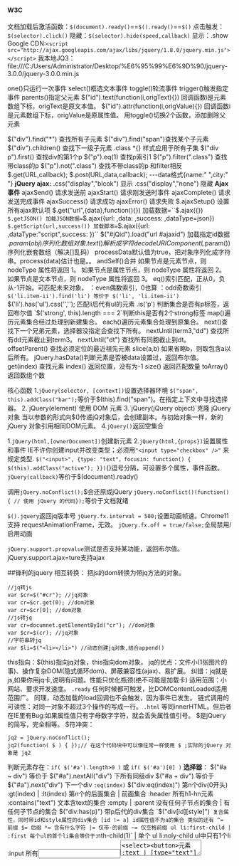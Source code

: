 #### W3C
文档加载后激活函数：`$(document).ready()`==`$().ready()`==`$()`
点击触发：`$(selector).click()`
隐藏：`$(selector).hide(speed,callback)`
显示：.show
Google CDN:`<script src="http://ajax.googleapis.com/ajax/libs/jquery/1.8.0/jquery.min.js"></script>`
我本地JQ3：file:///C:/Users/Administrator/Desktop/%E6%95%99%E6%9D%90/jquery-3.0.0/jquery-3.0.0.min.js

one()只运行一次事件
select()框选文本事件
toggle()轮流事件
trigger()触发指定事件
parents()指定父元素
$("id").text(function(i,origText){}) 回调函数i是元素数组下标，origText是原文本值。
$("id").attr(function(i,origValue){}) 回调函数i是元素数组下标，origValue是原属性值。
用toggle()切换2个函数，添加删除父元素

$("div").find("*") 查找所有子元素
$("div").find("span")查找某个子元素
$("div").children() 查找下一级子元素
.class *{} 样式应用于所有子集
$("div p").first() 查找div的第1个p
$("p").eq(1) 查找p索引1
$("p").filter(".class") 查找带class的p
$("p").not(".class") 查找不带class的p 和filter相反
$.get(URL,callback);
$.post(URL,data,callback); ---data格式{name:" ",city:" "}
**jQuery ajax:**
.css("display","blcok") 显示
.css("display","none")  隐藏
**Ajax事件**
ajaxSend() 请求发送前
ajaxStart() 请求刚发送时事件
ajaxComplete() 请求发送完成事件
ajaxSuccess() 请求成功
ajaxError() 请求失败
$.ajaxSetup() 设置所有ajax默认项
$.get("url",{data},function(){}) 加载数据=``$.ajax({})``
$.getJSON() 加载JSON数据=``$.ajax({url: ,data: ,success: ,dataType=json})``
$.getScript(url,success()) 加载脚本=``$.ajax({url: ,dataType:"script",success: })``
$("#jQid").load("url #ajaxid") 加载指定id数据
$.param(obj) 序列化数组对象.text()解析成字符
decodeURIComponent($.param()) 序列化嵌套数组（解决[]乱码）
processData默认值为true，把对象序列化成字符串。process(data)估计也是。。
andSelf()合并
如果节点是元素节点，则 nodeType 属性将返回 1。
如果节点是属性节点，则 nodeType 属性将返回 2。
如果节点是文本节点，则 nodeType 属性将返回 3。
eq()索引匹配，正从0，负从-1开始。可匹配未来对象。
：even偶数索引，0也算 ：odd奇数索引
`$('li.item-ii').find('li') 等价于 $('li', 'li.item-ii')`
$('li').has('ul').css('',''); 匹配li后代有ul的元素
.is('p') 判断集合是否有p标签，返回布尔值
`$('strong', this).length === 2`判断this是否有2个strong标签
map()遍历元素集合经过处理到新建集合。
each()遍历元素集合处理到原集合。
next()查找下一个兄弟元素，选择器没指定会查找下所有。
nextUntil(term3,"dd") 查找所有dd元素截止到term3。
nextUntil("dt") 查找所有同胞截止到dt。
offsetParent() 查找必须定位的最近祖先元素
slice(a,b) 如果省略b，则取包含a以后所有。
jQuery.hasData()判断元素是否被data设置过，返回布尔值。
get(index) 查找元素
index() 返回位置，没有为-1
size() 返回匹配数量
toArray() 返回数组个数

核心函数
1.`jQuery(selector, [context])`设置选择器环境
`$("span", this).addClass("bar");`等价于$(this).find("span")。在指定上下文中寻找选择器。
2.`jQuery(element)`使用 DOM 元素
3.`jQuery(jQuery object)`克隆 jQuery 对象
当以参数的形式向$()传递jQ对象后，会创建副本。与初始对象一样，新的 jQuery 对象引用相同DOM元素。
4.`jQuery()`返回空集合

1.`jQuery(html,[ownerDocument])`创建新元素
2.`jQuery(html,{props})`设置属性和事件
IE不许你创建input并改变类型；必须用`"<input type="checkbox" />"` 来规定类型.
`$("<input>", {type: "text"，focusin: function() {
    $(this).addClass("active");
  }})`{}逗号分隔，可设置多个属性，事件函数。
`jQuery(callback)`等价于$(document).ready() 

调用`jQuery.noConflict();`$会还原成jQuery
`jQuery.noConflict()(function(){
    // 使用 jQuery 的代码});`等价于文档就绪

`$().jquery`返回jq版本号
`jQuery.fx.interval = 500;`设置动画帧速。Chrome11支持 requestAnimationFrame，无效。
`jQuery.fx.off = true/false;`全局禁用/启用动画

`jQuery.support.propvalue`测试是否支持某功能，返回布尔值。jQuery.support.ajax=ture支持ajax


##锋利的jquery
相互转换： 把js的dom转换为带jq方法的对象。
```
//jq转js
var $cr=$("#cr"); //jq对象
var cr=$cr.get(0); //dom对象
var cr=$cr[0]; //dom对象
//js转jq
var cr=documnet.getElementById("cr"); //dom对象
var $cr=$(cr); //jq对象
//字符串转jq
var $li=$("<li></li>") //动态创建jq对象,结合append()
```
this指向：$(this)指向jq对象，this指向dom对象。
jq的优点：文件小(1张图片的事)、操作复杂DOM(隐式循环dom)、屏蔽兼容性(ajax)、易扩展。
纠错：jq就是js,如果你用jq卡,说明有问题。性能只优化瓶颈(绝不可能是加载卡)
适用范围：小网站、要求开发速度。
`.ready` 任何时候都可触发，比DOMContentLoaded适用范围广。 同理，动态加载的load回调也不会触发，因为事件已发生。
链式调用的可读性：对同一对象不超过3个操作的写成一行。
`.html` 等同innerHTML。但后者在IE里有Bug:如果属性值只有字母数字字符，就会丢失属性值引号。
$是jQuery的简写，完全相等。
$符冲突：
```
jq2 = jQuery.noConflict();
jq2(function( $ ) { });// 在这个代码块中可以像往常一样使用 $ ;实际的jQuery 对象是 jq2 
```
判断元素存在：`if( $('#a').length>0 )` 或 `if( $('#a')[0] )`
**选择器**：
$("#a ~ div") 等价于 $("#a").nextAll("div") 下所有同级div
$("#a + div") 等价于 $("#a").next("div") 下一个div
`:eq(index)` $("div:eq(index)") 第n个div(0开头)
:gt(index) | :lt(index) 第n个的后面集合 | 前面集合
:header 所有h1-hn元素
:contains("text") 文本含text的集合
:empty | :parent 没有任何子节点的集合 | 有任何子节点的集合
$("div:has(p)") 带p后代的div集合
`$("div[id][style]")` 复合属性，同时带id和style属性的div集合
[id != a] id属性值不为a的集合 类似的还有 ^= 前缀 $= 后缀 *= 含有什么字符 |= 仅带-的前缀 ~= 仅空格前缀
ul li:first-child | :first 每个ul的首个li集合等价于`:nth-child(1)` | 单个
ul li:noly-child  ul中只有1个li
:input 所有<input><textarea><select><button>元素
:text | [type="text"] 等价，后者性能高，前者可搜出没指定type的input。 类似的还有 :password :radio :checkbox :submit :image :reset :button :file
属性值有特殊字符用双斜杠\\转义。
注意：$(".a :hidden")选择.a下所有隐藏，而$(".a:hidden")无法选择到.a下有同名class=a的隐藏元素。

**DOM**:
插入节点：prepend() 插在首位。after() | before() 插在同级下一个 | 插在同级上一个。 wrap() | wrapAll() 单独包裹，插入父节点 | 统一包裹
删除节点：remove() | empty() 完全删除并返回被删节点 | 删除后代。  detach()删除但保留事件和附加数据
操作节点：clone(true) 复制元素和事件 replaceWith("<p></p>") 替换 
抓取节点：parent() | parents() 每个匹配的父元素集合 | 匹配的所有祖先元素集合。 children() | find() 儿子集合 | 后代集合。还有next() prev() siblings()等，高性能==筛选！ end()返回链式前一个jq对象
获取文本内容：script用html() input/textarea用val() 其它用text()--innerText不兼容火狐
获取特性值：attr()|removeAttr() 自定义属性标签用attr()。适用于`accesskey align class contenteditable href id label rel src tabindex title type width`
获取属性值：prop()|removeProp(),如selectedIndex,tagName,nodeName,nodeType,ownerDocument, defaultChecked,defaultSelected。特性不随状态改变而改变，属性会改变。标签上本来就有的固有属性用prop()。它是取得计算结果。适用于`async autofocus checked location multiple readOnly selected disabled` 删除事件：prop("onclick",null)。只写属性名就生效用prop，只返回布尔值用prop。
操作类名：addClass和attr：前者是追加样式，后者是设置样式。 toggleClass()先判断存在再切换样式`$(this)[$(this).hasClass("a") ? "removeClass":"addClass"]("a")`。hasClass()==is()判断存在。
css():屏蔽了兼容性:IE的styleFloat、标准的cssFloat，IE的currentStyle runtimeStyle、标准的getComputedStyle()。属性有引号可以随便写，无引号必须驼峰。
定位：offset()传入对象{top:0}可以修改定位 position() scrollTop() scrollLeft()传数字修改滚动条

**事件**
load()可绑在元素上，例如图片加载完才触发事件，批量绑定不会覆盖，先触发先写的。不要在$(document).ready()里绑定load事件。
合成事件：hover(mouseenter,mouseleave) 
toggle() 显示/隐藏 toggle("slow") 淡入/淡出 toggle(400,function(){}) 每个元素动画结束执行回调，不是一组动画结束执行一次。
下面是jq的event属性：e.type  jq的事件属性做了兼容性处理，api和w3c标准方法一样。
  e.which 兼容e.keyCode和e.charCode 1左 2中 3右
  e.metaKey 判断windows键或command键是否被按
  e.preventDefault() 兼容IE的e.returnValue = false
  e.stopPropagation() 兼容IE的e.cancelBubble = false 阻止冒泡,防止触发祖先的同类事件。
  e.stopImmediatePropagation()除了阻止冒泡，还能阻止多次绑定在自身的事件处理函数执行。jq独有，原理是停止执行数组接下来的回调。
  e.target 兼容IE的e.srcElement。冒泡上来的this不指向目标元素，$(this)可以。
  e.relatedTarget 兼容移入的e.fromElement和移出的e.toElement 关联元素
  e.pageX e.pageY 兼容IE的e.x e.y 鼠标坐标
获取原始event对象：`event.originalEvent`
off()移除所有事件 
off("click","**")移除所有代理事件 
off("click","div",fuc)移除指定事件 
off("click.abc","div",fuc)移除所有属于.abc命名空间的事件，链式删除事件太繁琐。注意当次移除的，在下次触发生效。
事件委托：`$("tbdoy").on("click","tr",fuc)` 如果有1000个tr，这里委托在tbdoy。千万别写成$("tbdoy tr").on("click",fuc)。on()可以绑定在未生成的dom上。 其它思路：1.绑在集合上，内部判断标签$(this).is("#a") 2.判断$(this).attr("class")
on("click",false) 集合全部return false。
on("click", {name: "Karl"},func)把name属性赋值到event.data.name 
on({click:func,mouseenter:fuc})另一种形式
on("click mouseenter",fuc)另一种形式
one() 仅执行一次事件
不支持冒泡的事件：load scroll error focus blur IE8的paste reset change submit。
jq模拟了冒泡：change事件、submit事件。jq不支持事件捕获。
模拟操作：
trigger('click')==click() 传入on()设置的自定义事件名也可触发。
trigger("click!")触发不在命名空间的事件
trigger("xxx",["a"]) 2参传给on()回调的2参,数组的每项对应回调的每个形参。triggerHandler()触发事件回调并阻止默认。
trigger({type:"a",user:"b",pass:"c"}) 触发时传入数据到event.user等属性上。

**动画**
动画抖动：DTD定义，标准模式。
高、宽、透明度:show(600)/hide("fast")==toggle() 
透明度: fadeIn()/fadeOut()==fadeToggle()   fadeTo("slow",0.2)
高度: slideUp()/slideDown()==slideTogele() 
animate({left:"+=5px",height:"2px"},900) 同时。顺序动画执行链式animate即可。css()改变样式需在animate回调中，否则会在开始执行。要移动的话元素需要相对定位或绝对定位，总之需要自己设置前提条件。只能穿数字属性，字符串的需要插件。step函数用于给动画属性调用。缓动需插件。
```
$( ".block:first" ).animate({left: 100,opacity:"toggle"}, {
    duration: 1000,
	queue:false,   //不进入动画队列
    step: function( now, fx ){ //now是动画运动中的属性值，
      $( ".block:gt(0)" ).css( "left", now ); }, //动第1个物体时，剩下的物体跟着一起动。
	specialEasing: {  
      width: 'linear',
      height: 'easeOutBounce'},  //这个值要插件
	complete: function() { 
      $(this).after('<div>Animation complete.</div>');}});
```
stop() 仅停止当前动画。 stop(true)清空动画队列，适用于上个事件有链式动画或组合动画。stop(true,true)清空队列并暂停动画 stop(true,true,true)清空队列并到达动画末状态。
$.fx.off=true 停止全局的动画 
$(ele).is(":animated") 判断是否正在进行动画
animate().delay(1000).animate() 延迟1秒


**Ajax**
$.ajax是最底层，用它可实现下面大多。
load("test.html") 加载全部html且执行script
load("test.html .abc") 加载class=abc的元素,不执行script
load("test.php",{a:"1",b:"2"},fuc) 有参数就是POST，无2参时GET。回调1参响应数据，2参请求状态，3参xhr对象。请求完成执行回调。
$.get() 用法同上，GET，回调没有第3参。请求成功才执行回调。用$()包裹1参可以操作返回的html片段。$.get()的4参可为"json"
$.getScript(url,fuc) $.getJSON() 用法同上，
$.each(data,function(index,value){})  迭代器，只有return false才视为退出，其它返回值都会continue。
$("#form").serialize() 把表单元素的键值对转成字符串，便于ajax传输。
$(":radio").serializeArray() 把键值对转为JSON格式
$.param() 把对象或数组转为a=1&b=2格式
ajaxStart() | ajaxStop() ajax发起事件/请求结束。

**插件**
表单验证插件：Validation
ajax表单插件:Form
模态窗口插件：SimpleModal
jQuery UI插件：鼠标交互，ui模板，动画
编写插件：
  插件命名：jquery.name.js
  去处：1.对象方法应添加到`jQuery.fn`上。全局函数应添加到`jQuery`本身.
  注意：插件内部的this指向jq对象。this.each遍历所有元素。分号必须规范。应当返回jq对象保证可链式操作。
  `(function($){   })(jQuery)  //利用闭包编写插件内部使用$符`
`jQuery.extend()` 1.可以扩展jq对象 2.可以合并对象(属性方法合并) 3.设置插件默认参数
```
function foo(p) {
var a={
		a:"bar",
		b:5,
		c:"xml"
	};
	jQuery.extend(jQuery,p||a)
}
foo(); //使用默认参数
$.a //"bar"
foo({a:"a",b:"b",c:"c"}) //设置插件参数。
$.a //"a"
```
  


`jQuery.fn.extend()` 用法同上，区别是它可被jq对象调用。前者被$调用。可以直接挂在jQuery.fn上
```
(function($){
var a={
		a:"bar",
		b:5,
		c:"xml"
	};
	$.fn.extend({
		"color":function(value){
			return this.css("color",value);}, //this指向jq对象，这里保证了可链式调用.
		"reset":function(p){
			jQuery.extend(jQuery,p||a)}
	});
})(jQuery);
然后就可以使用了   
$("div").color("red");  //设置样式
$("div").reset()  //重置参数，不能链式了，因为没return this。
```
**性能**
速度排行：
1.$("#id")最快 底层调用document.getElementById()
2.$("div")标签选择器 底层调用document.getElementsByTagName()
3.$(".class") IE9底层是document.getElementsByClassName()。IE8是循环，不建议。
4.$("[a=v]") 属性慢
5.$(":hidden") 伪选择器慢   这种必须指定上下文限制其搜索范围！
缓存至全局属性：设置1个window.$my对象，把所有可能重用的选择器搜索结果都赋值为它的属性值。
检测对象是否存在：必须检测长度。if($dom.length)
拼接字符串：用join()代替+。
用data()获取数据
js和jq混用

**特效逻辑** 
慢慢放大：animate({height:"+=50"},400)
改变选中项： val() 传下拉<option>的文本值 | 传单选或多选的[value值]、这个要数组形式。 attr("selected",true)/attr("checked",true)
反选：each遍历选项并取反 this.checked=!this.checked   不建议用jq:$(this).attr("checked",!$(this).attr("checked"))
关联全选和复选：each遍历选项 if(!this.checked){a=false} 如果a变量为false说明复选框有未选中项，a为true则选中全选框。其它思路：复选框组绑定点击，判断选框数量是否等于选中框。
实时验证：通常是blur再检测表单。现在keyup时手动触发$(this).triggerHandler("blur")
实时列表：keyup触发后先隐藏所有列表元素再根据value过滤出指定项并显示。`$("table tbody tr").hide().filter(":contains('"+($(this).val()+"')").show()`  原生js判断文本：`indexOf(str)!=-1` 或者用正则四法：match() search() replace() split() exec() test()
选项卡：先高亮标题,再保存索引用于关联内容区 index=$("li").index(this); $(div).eq(index).show();  原生js元素索引：1. li[i].index=i遍历元素时把i赋值到该属性上 2.点击时遍历li和this对象比较，返回i。
网页换肤：修改link标签的href属性值。 保存cookie:把换肤的href值保存在cookie内，加载后获取cookie值，存在则在link里插入cookie保存的css。插件用法：$.cookie("css",this.id,{path:'/',expires:10});var cookie_skin = $.cookie("css");if(cookie_skin){ //调用换肤}
禁用右键菜单："contextmenu"事件为return false
检测游览器：IE:($.browser.msie && $.browser.version >= 8)  火狐:($.browser.mozilla && $.browser.version>="40") 苹果($.browser.safari) 谷歌($.browser.chrome) op($.browser.opera) 
占位符：获焦时：if($.trim(input.val()) == "zhanweifu"){input.val('')} 失焦时：if($.trim(input.val()) == ''){input.val("zhanweifu")}
滑至头部：$('html,body').stop().animate({scrollTop:0},500)
鼠标坐标：$(document).on("mousemove",function(e){$("#div").html("x坐标为："+e.pageX+"  y的坐标为:"+e.pageY)})
跳转页面：设置window.location。
居中：css("top",($(window.height()-this.height())/2+$(window).scrollTop()+"px")
**抛物线轨迹**：y=ax^2+bx+c 经过起点(0,0)得出c=0,经过终点(x,y)和已知a值得出b的值b=(y2-a*x2*x2)/x2。a的正负表示抛物线的开口方向,正表示向上,负表示向下,a的大小反应抛物线的开口大小,a绝对值越大抛物线越陡,a绝对值越小抛物线越平缓。
自己的思路(未实践)：这里计算的坐标是相对(0,0)来说的，所以(x2,y2)是终点-起点的偏移量->已知a、c=0得出b的值。->定时器或缓动算法传入x求出y，定位x/y都加left/top值即可。














































































































